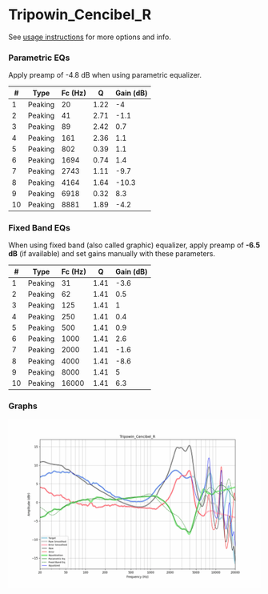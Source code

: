 # Tripowin_Cencibel_R
See [usage instructions](https://github.com/jaakkopasanen/AutoEq#usage) for more options and info.

### Parametric EQs
Apply preamp of -4.8 dB when using parametric equalizer.

|   # | Type    |   Fc (Hz) |    Q |   Gain (dB) |
|-----|---------|-----------|------|-------------|
|   1 | Peaking |        20 | 1.22 |        -4   |
|   2 | Peaking |        41 | 2.71 |        -1.1 |
|   3 | Peaking |        89 | 2.42 |         0.7 |
|   4 | Peaking |       161 | 2.36 |         1.1 |
|   5 | Peaking |       802 | 0.39 |         1.1 |
|   6 | Peaking |      1694 | 0.74 |         1.4 |
|   7 | Peaking |      2743 | 1.11 |        -9.7 |
|   8 | Peaking |      4164 | 1.64 |       -10.3 |
|   9 | Peaking |      6918 | 0.32 |         8.3 |
|  10 | Peaking |      8881 | 1.89 |        -4.2 |

### Fixed Band EQs
When using fixed band (also called graphic) equalizer, apply preamp of **-6.5 dB** (if available) and set gains manually with these parameters.

|   # | Type    |   Fc (Hz) |    Q |   Gain (dB) |
|-----|---------|-----------|------|-------------|
|   1 | Peaking |        31 | 1.41 |        -3.6 |
|   2 | Peaking |        62 | 1.41 |         0.5 |
|   3 | Peaking |       125 | 1.41 |         1   |
|   4 | Peaking |       250 | 1.41 |         0.4 |
|   5 | Peaking |       500 | 1.41 |         0.9 |
|   6 | Peaking |      1000 | 1.41 |         2.6 |
|   7 | Peaking |      2000 | 1.41 |        -1.6 |
|   8 | Peaking |      4000 | 1.41 |        -8.6 |
|   9 | Peaking |      8000 | 1.41 |         5   |
|  10 | Peaking |     16000 | 1.41 |         6.3 |

### Graphs
![](./Tripowin_Cencibel_R.png)
